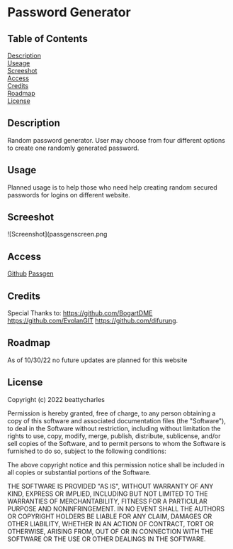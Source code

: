 # Password Generator

## Table of Contents
[Description](#description)<br>
[Useage](#usage)<br>
[Screeshot](#screeshot)<br>
[Access](#access)<br>
[Credits](#credits)<br>
[Roadmap](#roadmap)<br>
[License](#license)

## Description
Random password generator. User may choose from four different options to create one randomly generated password.

## Usage
Planned usage is to help those who need help creating random secured passwords for logins on different website.

## Screeshot

![Screenshot](passgenscreen.png

## Access

[Github](https://www.github.com/beattycharles)
[Passgen](https://beattycharles.github.io/passgen/)

## Credits
Special Thanks to: https://github.com/BogartDME https://github.com/EvolanGIT https://github.com/difurung.

## Roadmap
As of 10/30/22 no future updates are planned for this website

## License
Copyright (c) 2022 beattycharles

Permission is hereby granted, free of charge, to any person obtaining a copy
of this software and associated documentation files (the "Software"), to deal
in the Software without restriction, including without limitation the rights
to use, copy, modify, merge, publish, distribute, sublicense, and/or sell
copies of the Software, and to permit persons to whom the Software is
furnished to do so, subject to the following conditions:

The above copyright notice and this permission notice shall be included in all
copies or substantial portions of the Software.

THE SOFTWARE IS PROVIDED "AS IS", WITHOUT WARRANTY OF ANY KIND, EXPRESS OR
IMPLIED, INCLUDING BUT NOT LIMITED TO THE WARRANTIES OF MERCHANTABILITY,
FITNESS FOR A PARTICULAR PURPOSE AND NONINFRINGEMENT. IN NO EVENT SHALL THE
AUTHORS OR COPYRIGHT HOLDERS BE LIABLE FOR ANY CLAIM, DAMAGES OR OTHER
LIABILITY, WHETHER IN AN ACTION OF CONTRACT, TORT OR OTHERWISE, ARISING FROM,
OUT OF OR IN CONNECTION WITH THE SOFTWARE OR THE USE OR OTHER DEALINGS IN THE
SOFTWARE.